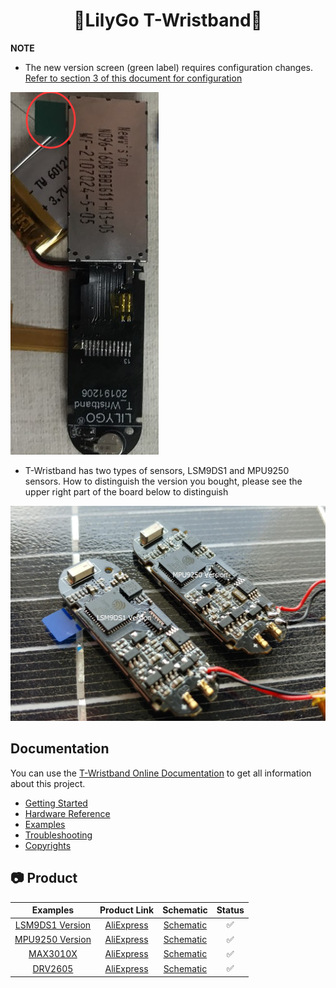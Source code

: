 <h1 align = "center">🌟LilyGo T-Wristband🌟</h1>



**NOTE**

- The new version screen (green label) requires configuration changes. [Refer to section 3 of this document for configuration](examples/T-Wristband-MPU9250/README.MD)

![](docs/_static/readme/new_version_green_tag.png)

- T-Wristband has two types of sensors, LSM9DS1 and MPU9250 sensors. How to distinguish the version you bought, please see the upper right part of the board below to distinguish

![](docs/_static/readme/3.jpg)

## Documentation

You can use the [T-Wristband Online Documentation](https://t-wristband-zh-cn.readthedocs.io/en/latest) to get all information about this project.

* [Getting Started](https://t-wristband-zh-cn.readthedocs.io/en/latest/get-started/index.html)
* [Hardware Reference](https://docs.espressif.com/projects/arduino-esp32/en/latest/installing.html)
* [Examples](https://t-wristband-zh-cn.readthedocs.io/en/latest/soft-reference/index.html)
* [Troubleshooting](https://t-wristband-zh-cn.readthedocs.io/en/latest/troubleshooting.html)
* [Copyrights](https://t-wristband-zh-cn.readthedocs.io/en/latest/COPYRIGHT.html)

## 📷 Product

| Examples                                                  | Product  Link                                                   | Schematic                                                  | Status |
| :-------------------------------------------------------: | :-------------------------------------------------------------: | :---------------------------------------------------------: | :----: |
| [LSM9DS1 Version](examples/T-Wristband-LSM9DS1/README_CN.md) | [AliExpress](https://www.aliexpress.com/item/4001162589218.html) | [Schematic](./schematic/T_Wristband_lsm9ds1_20200306.pdf) |   ✅    |
| [MPU9250 Version](examples/T-Wristband-MPU9250/README_CN.md) | [AliExpress](https://www.aliexpress.com/item/4001162589218.html) | [Schematic](./schematic/T_Wristband_mpu9250.pdf)        |   ✅    |
| [MAX3010X](examples/T-Wristband-MAX3010X/README_CN.md)       | [AliExpress](https://www.aliexpress.com/item/3256801677444772.html) | [Schematic](./schematic/T_Wristband_MAX30102.pdf)       |   ✅    |
| [DRV2605](examples/T-Wristband-DRV2605/README_CN.md)         | [AliExpress](https://www.aliexpress.com/item/3256801703960897.html) | [Schematic](./schematic/T_Wristband_DRV2605.pdf)        |   ✅    |
